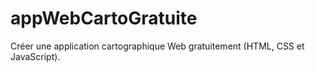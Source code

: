 # appWebCartoGratuite
Créer une application cartographique Web gratuitement (HTML, CSS et JavaScript).
